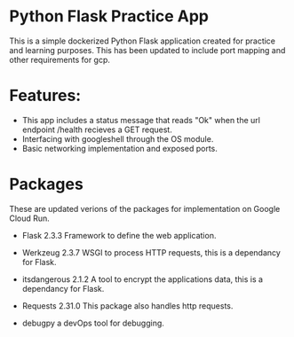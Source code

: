# Python Flask Practice App

This is a simple dockerized Python Flask application created for practice and learning purposes. This has been updated to include port mapping and other requirements for gcp. 

# Features:

-  This app includes a status message that reads "Ok" when the url endpoint /health recieves a GET request.
-  Interfacing with googleshell through the OS module. 
-  Basic networking implementation and exposed ports.

 # Packages

These are updated verions of the packages for implementation on Google Cloud Run. 

- Flask 2.3.3 Framework to define the web application.

- Werkzeug 2.3.7 WSGI to process HTTP requests, this is a dependancy for Flask.

- itsdangerous 2.1.2 A tool to encrypt the applications data, this is a dependancy for Flask.

- Requests 2.31.0 This package also handles http requests.

- debugpy a devOps tool for debugging.
